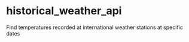 # historical_weather_api
 Find temperatures recorded at international weather stations at specific dates
